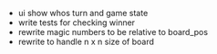 - ui show whos turn and game state
- write tests for checking winner
- rewrite magic numbers to be relative to board_pos
- rewrite to handle n x n size of board